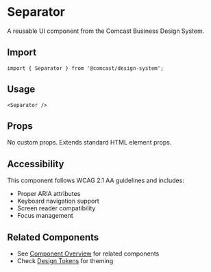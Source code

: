 # Separator

A reusable UI component from the Comcast Business Design System.

## Import

```tsx
import { Separator } from '@comcast/design-system';
```

## Usage

```tsx
<Separator />
```

## Props

No custom props. Extends standard HTML element props.
## Accessibility

This component follows WCAG 2.1 AA guidelines and includes:

- Proper ARIA attributes
- Keyboard navigation support
- Screen reader compatibility
- Focus management

## Related Components

- See [Component Overview](/docs/components) for related components
- Check [Design Tokens](/docs/tokens) for theming
